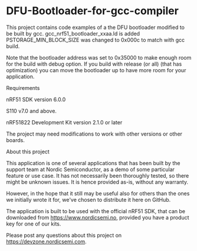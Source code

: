 DFU-Bootloader-for-gcc-compiler
===============================
This project contains code examples of a the DFU bootloader modified to be built by gcc. 
gcc_nrf51_bootloader_xxaa.ld is added
PSTORAGE_MIN_BLOCK_SIZE was changed to 0x000c to match with gcc build.

Note that the bootloader address was set to 0x35000 to make enough room for the build with debug option. If you build with release (or all) (that has optimization) you can move the bootloader up to have more room for your application.

Requirements


nRF51 SDK version 6.0.0

S110 v7.0 and above. 

nRF51822 Development Kit version 2.1.0 or later

The project may need modifications to work with other versions or other boards.



About this project

This application is one of several applications that has been built by the support team at Nordic Semiconductor, as a demo of some particular feature or use case. It has not necessarily been thoroughly tested, so there might be unknown issues. It is hence provided as-is, without any warranty.

However, in the hope that it still may be useful also for others than the ones we initially wrote it for, we've chosen to distribute it here on GitHub.

The application is built to be used with the official nRF51 SDK, that can be downloaded from https://www.nordicsemi.no, provided you have a product key for one of our kits.

Please post any questions about this project on https://devzone.nordicsemi.com.
